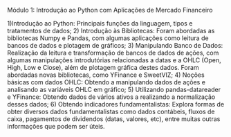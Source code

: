 Módulo 1: Introdução ao Python com Aplicações de Mercado Financeiro

  1)Introdução ao Python: Principais funções da linguagem, tipos e tratamentos de dados;
  2) Introdução às Bibliotecas: Foram abordadas as bibliotecas Numpy e Pandas, com algumas aplicações como leitura de bancos de dados e plotagem de gráficos;
  3) Manipulando Banco de Dados: Realização da leitura e transformação de bancos de dados de ações, com algumas manipulações introdutórias relacionadas a datas e a OHLC (Open, High, Low e Close), além de plotagem gráfica destes dados. Foram abordadas novas bibliotecas, como YFinance e SweetVIZ;
  4) Noções básicas com dados OHLC: Obtendo a manipulando dados de ações e analisando as variáveis OHLC em gráfico;
  5) Utilizando pandas-datareader e YFinance: Obtendo dados de vários ativos a realizando a normalização desses dados;
  6) Obtendo indicadores fundamentalistas: Explora formas de obter diversos dados fundamentalistas como dados contábeis, fluxos de caixa, pagamentos de dividendos (datas, valores, etc), entre muitas outras informações que podem ser úteis.
